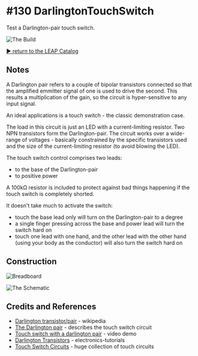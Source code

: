 # #130 DarlingtonTouchSwitch

Test a Darlington-pair touch switch.

![The Build](./assets/DarlingtonTouchSwitch_build.jpg?raw=true)

[:arrow_forward: return to the LEAP Catalog](https://leap.tardate.com)

## Notes

A Darlington pair refers to a couple of bipolar transistors connected so that the amplified emmitter signal of one is used to drive the second. This results a multiplication of the gain, so the circuit is hyper-sensitive to any input signal.

An ideal applications is a touch switch - the classic demonstration case.

The load in this circuit is just an LED with a current-limiting resistor.
Two NPN transistors form the Darlington-pair.
The circuit works over a wide-range of voltages - basically constrained by the specific transistors used
and the size of the current-limiting resistor (to avoid blowing the LED).

The touch switch control comprises two leads:
* to the base of the Darlington-pair
* to positive power

A 100kΩ resistor is included to protect against bad things happening if the touch switch is completely shorted.

It doesn't take much to activate the switch:
* touch the base lead only will turn on the Darlington-pair to a degree
* a single finger pressing across the base and power lead will turn the switch hard on
* touch one lead with one hand, and the other lead with the other hand (using your body as the conductor) will also turn the switch hard on


## Construction

![Breadboard](./assets/DarlingtonTouchSwitch_bb.jpg?raw=true)

![The Schematic](./assets/DarlingtonTouchSwitch_schematic.jpg?raw=true)


## Credits and References
* [Darlington transistor/pair](https://en.wikipedia.org/wiki/Darlington_transistor) - wikipedia
* [The Darlington pair](http://www.pcbheaven.com/userpages/basic_transistor_circuits/) - describes the touch switch circuit
* [Touch switch with a darlington pair](https://youtu.be/XArtEkeSkt4) - video demo
* [Darlington Transistors](https://www.electronics-tutorials.ws/transistor/darlington-transistor.html) - electronics-tutorials
* [Touch Switch Circuits](http://www.discovercircuits.com/C/capacitance-sw.htm) - huge collection of touch circuits
